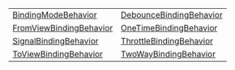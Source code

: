 |                                                                                                               |                                                                                                             |
| ------------------------------------------------------------------------------------------------------------- | ----------------------------------------------------------------------------------------------------------- |
| [BindingModeBehavior](/runtime/resources/binding-behaviors/class/binding-mode/bindingmodebehavior.md)         | [DebounceBindingBehavior](/runtime/resources/binding-behaviors/class/debounce/debouncebindingbehavior.md)   |
| [FromViewBindingBehavior](/runtime/resources/binding-behaviors/class/binding-mode/fromviewbindingbehavior.md) | [OneTimeBindingBehavior](/runtime/resources/binding-behaviors/class/binding-mode/onetimebindingbehavior.md) |
| [SignalBindingBehavior](/runtime/resources/binding-behaviors/class/signals/signalbindingbehavior.md)          | [ThrottleBindingBehavior](/runtime/resources/binding-behaviors/class/throttle/throttlebindingbehavior.md)   |
| [ToViewBindingBehavior](/runtime/resources/binding-behaviors/class/binding-mode/toviewbindingbehavior.md)     | [TwoWayBindingBehavior](/runtime/resources/binding-behaviors/class/binding-mode/twowaybindingbehavior.md)   |
